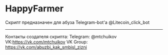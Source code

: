 # HappyFarmer
Скрипт предназначен для абуза Telegram-bot'а @Litecoin_click_bot
***
Контакты создателя скрипта:
Telegram: @mtchuikov
VK:https://vk.com/mtchuikov
VK Group: https://vk.com/abuzbi_kak_smbisl_zizni

